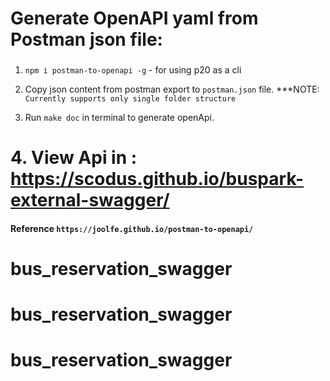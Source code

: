 # Generate OpenAPI yaml from Postman json file:

###

1. `npm i postman-to-openapi -g` - for using p20 as a cli

2. Copy json content from postman export to `postman.json` file. \*\*\*NOTE: `Currently supports only single folder structure`

3. Run `make doc` in terminal to generate openApi.

# 4. View Api in : https://scodus.github.io/buspark-external-swagger/

#### Reference `https://joolfe.github.io/postman-to-openapi/`
# bus_reservation_swagger
# bus_reservation_swagger
# bus_reservation_swagger

